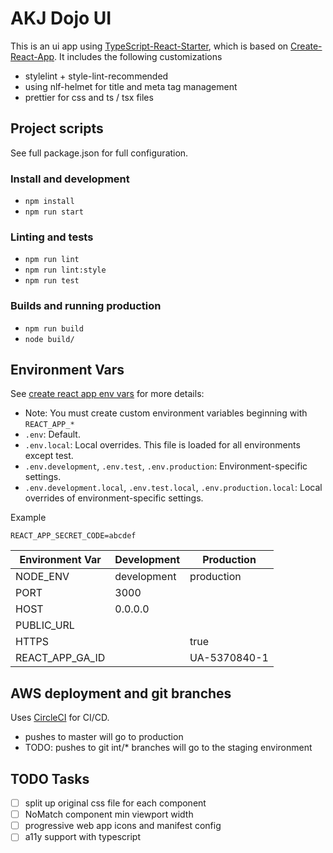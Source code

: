 # AKJ Dojo UI
This is an ui app using [TypeScript-React-Starter](https://github.com/Microsoft/TypeScript-React-Starter), which is based on 
[Create-React-App](hhttps://github.com/facebook/create-react-app).  It includes the following customizations
* stylelint + style-lint-recommended
* using nlf-helmet for title and meta tag management
* prettier for css and ts / tsx files

## Project scripts
See full package.json for full configuration.

### Install and development
* `npm install`
* `npm run start`

### Linting and tests
* `npm run lint`
* `npm run lint:style`
* `npm run test`

### Builds and running production
* `npm run build`
* `node build/`

## Environment Vars
See [create react app env vars](https://github.com/facebook/create-react-app/blob/master/packages/react-scripts/template/README.md#adding-custom-environment-variables) for more details:
* Note: You must create custom environment variables beginning with `REACT_APP_*`
* `.env`: Default.
* `.env.local`: Local overrides. This file is loaded for all environments except test.
* `.env.development`, `.env.test`, `.env.production`: Environment-specific settings.
* `.env.development.local`, `.env.test.local`, `.env.production.local`: Local overrides of environment-specific settings.

Example
```
REACT_APP_SECRET_CODE=abcdef
```

| Environment Var | Development | Production      |
|-------------|-----------------|------------------|
| NODE_ENV | development | production |
| PORT  | 3000  | |
| HOST  | 0.0.0.0 | |
| PUBLIC_URL | | |
| HTTPS | | true |
| REACT_APP_GA_ID | | UA-5370840-1 |


## AWS deployment and git branches
Uses [CircleCI](https://circleci.com/) for CI/CD.
* pushes to master will go to production
* TODO: pushes to git int/* branches will go to the staging environment

## TODO Tasks
* [ ] split up original css file for each component
* [ ] NoMatch component min viewport width
* [ ] progressive web app icons and manifest config
* [ ] a11y support with typescript
